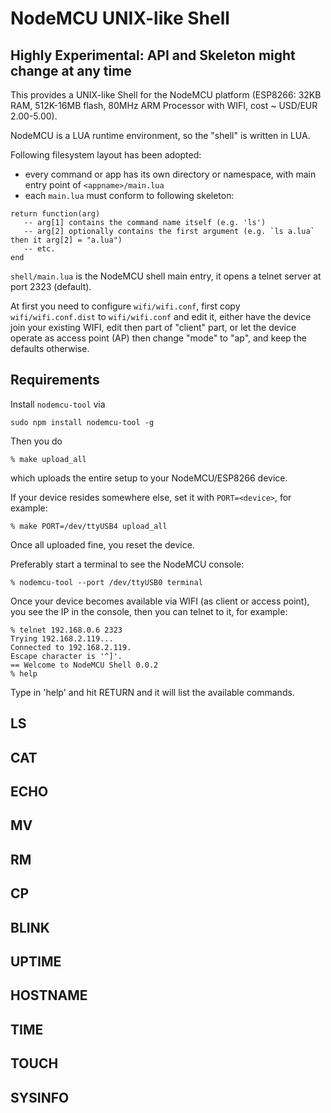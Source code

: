 # NodeMCU UNIX-like Shell

## Highly Experimental: API and Skeleton might change at any time

This provides a UNIX-like Shell for the NodeMCU platform (ESP8266: 32KB RAM, 512K-16MB flash, 80MHz ARM Processor with WIFI, cost ~ USD/EUR 2.00-5.00).

NodeMCU is a LUA runtime environment, so the "shell" is written in LUA.

Following filesystem layout has been adopted:
- every command or app has its own directory or namespace, with main entry point of `<appname>/main.lua`
- each `main.lua` must conform to following skeleton:

```
return function(arg) 
   -- arg[1] contains the command name itself (e.g. 'ls')
   -- arg[2] optionally contains the first argument (e.g. `ls a.lua` then it arg[2] = "a.lua")
   -- etc.
end
```

`shell/main.lua` is the NodeMCU shell main entry, it opens a telnet server at port 2323 (default).

At first you need to configure `wifi/wifi.conf`, first copy `wifi/wifi.conf.dist` to `wifi/wifi.conf` and edit it, either have the device join your existing WIFI, edit then part of "client" part, or let the device operate as access point (AP) then change "mode" to "ap", and keep the defaults otherwise.

## Requirements
Install `nodemcu-tool` via
```
sudo npm install nodemcu-tool -g
```

Then you do 
```
% make upload_all
```

which uploads the entire setup to your NodeMCU/ESP8266 device.

If your device resides somewhere else, set it with `PORT=<device>`, for example:
```
% make PORT=/dev/ttyUSB4 upload_all
```

Once all uploaded fine, you reset the device.

Preferably start a terminal to see the NodeMCU console:
```
% nodemcu-tool --port /dev/ttyUSB0 terminal
```

Once your device becomes available via WIFI (as client or access point), you see the IP in the console, then you can telnet to it, for example:
```
% telnet 192.168.0.6 2323
Trying 192.168.2.119...
Connected to 192.168.2.119.
Escape character is '^]'.
== Welcome to NodeMCU Shell 0.0.2
% help
```

Type in 'help' and hit RETURN and it will list the available commands.

## LS
## CAT
## ECHO
## MV
## RM
## CP
## BLINK
## UPTIME
## HOSTNAME
## TIME
## TOUCH
## SYSINFO



